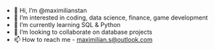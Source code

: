 - 👋 Hi, I’m @maximilianstan
- 👀 I’m interested in coding, data science, finance, game development
- 🌱 I’m currently learning SQL & Python
- 💞️ I’m looking to collaborate on database projects
- 📫 How to reach me - maximilian.s@outlook.com

<!---
maximilianstan/maximilianstan is a ✨ special ✨ repository because its `README.md` (this file) appears on your GitHub profile.
You can click the Preview link to take a look at your changes.
--->
